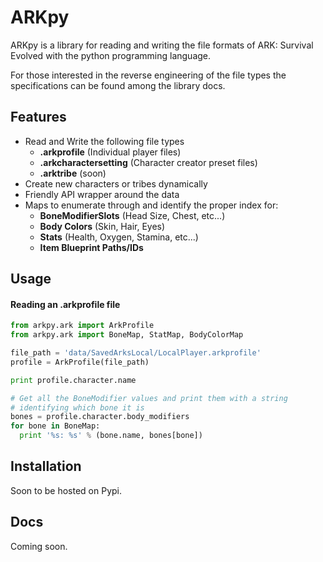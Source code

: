 ARKpy
====

ARKpy is a library for reading and writing the file formats of ARK: Survival Evolved with the python programming language.

For those interested in the reverse engineering of the file types the specifications can be found among the library docs.

## Features
 - Read and Write the following file types
    - **.arkprofile** (Individual player files)
    - **.arkcharactersetting** (Character creator preset files)
    - **.arktribe** (soon)
 - Create new characters or tribes dynamically
 - Friendly API wrapper around the data
 - Maps to enumerate through and identify the proper index for:
    - **BoneModifierSlots** (Head Size, Chest, etc...)
    - **Body Colors** (Skin, Hair, Eyes)
    - **Stats** (Health, Oxygen, Stamina, etc...)
    - **Item Blueprint Paths/IDs**


## Usage

#### Reading an .arkprofile file
```python
from arkpy.ark import ArkProfile
from arkpy.ark import BoneMap, StatMap, BodyColorMap

file_path = 'data/SavedArksLocal/LocalPlayer.arkprofile'
profile = ArkProfile(file_path)

print profile.character.name

# Get all the BoneModifier values and print them with a string
# identifying which bone it is
bones = profile.character.body_modifiers
for bone in BoneMap:
  print '%s: %s' % (bone.name, bones[bone])
```

## Installation
Soon to be hosted on Pypi.

## Docs
Coming soon.